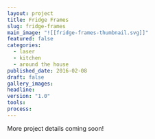 ```yaml
---
layout: project
title: Fridge Frames
slug: fridge-frames
main_image: "![[fridge-frames-thumbnail.svg]]"
featured: false
categories:
  - laser
  - kitchen
  - around the house
published_date: 2016-02-08
draft: false
gallery_images: 
headline: 
version: "1.0"
tools:
process:
---
```


More project details coming soon!
